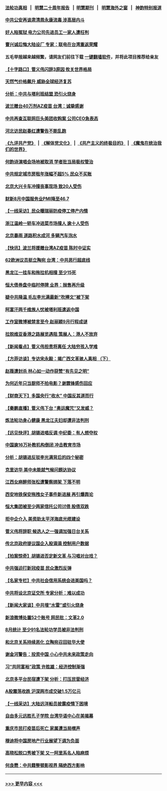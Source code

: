 #### [法轮功真相](https://github.com/gfw-breaker/truth/blob/master/README.md?t=0) &nbsp;&nbsp;|&nbsp;&nbsp; [明慧二十周年报告](https://github.com/gfw-breaker/mh-reports/blob/master/README.md?t=0) &nbsp;&nbsp;|&nbsp;&nbsp;[明慧期刊](https://github.com/gfw-breaker/mh-qikan) &nbsp;&nbsp;|&nbsp;&nbsp; [明慧海外之窗](https://github.com/gfw-breaker/mh-news/blob/master/README.md?t=0) &nbsp;&nbsp;|&nbsp;&nbsp; [神韵特别报道](https://github.com/gfw-breaker/mh-news/blob/master/shenyun.md?t=0)
#### [中共公安再谈肃清周永康流毒 涉高层内斗](../pages/nsc413/n13210480.md?t=09050101) 
#### [好人陷冤狱 电力公司先进员工一家人遭枉判](../pages/nsc413/n13210521.md?t=09050101) 
#### [曹兴诚后悔大陆设厂 专家：联电在台湾重返荣耀](../pages/nsc413/n13210281.md?t=09050101) 
#### 五毛举报越来越频繁，请网友们前往下载 [一键翻墙软件](https://github.com/gfw-breaker/ssr-accounts)，并将此项目推荐给亲友
#### [【十字路口】菅义伟闪辞3原因 攸关世界格局](../pages/nsc413/n13210242.md?t=09050101) 
#### [天然气价格飙升 威胁全球经济复苏](../pages/nsc413/n13210464.md?t=09050101) 
#### [分析：中共与塔利班结盟 恐引火烧身](../pages/nsc413/n13209905.md?t=09050101) 
#### [波兰赠台40万剂AZ疫苗 台湾：诚挚感谢](../pages/nsc413/n13210240.md?t=09050101) 
#### [中共再查互联网巨头美团收购案 公司CEO急表态](../pages/nsc413/n13209376.md?t=09050101) 
#### [河北访民赵春红遭警告不能乱跑](../pages/nsc413/n13210110.md?t=09050101) 
#### [《九评共产党》](https://github.com/begood0513/9ping.md/blob/master/README.md) &nbsp;|&nbsp; [《解体党文化》](../../../../jtdwh.md/blob/master/README.md)  &nbsp;|&nbsp; [《共产主义的终极目的》](../../../../gczydzjmd.md/blob/master/README.md) &nbsp;|&nbsp; [《魔鬼在统治我们的世界》](../../../../mgztzwmdsj.md/blob/master/README.md) 
#### [何韵诗演唱会场地被取消 学者批当局极权管治](../pages/nsc413/n13209891.md?t=09050101) 
#### [中共规定城市房租年涨幅不超5% 民众不买账](../pages/nsc413/n13208125.md?t=09050101) 
#### [北京大兴卡车冲撞丧事现场 致20人受伤](../pages/nsc413/n13210093.md?t=09050101) 
#### [财新8月中国服务业PMI降至46.7](../pages/nsc413/n13209767.md?t=09050101) 
#### [【一线采访】民众曝瑞丽防疫停工停产内情](../pages/nsc413/n13209788.md?t=09050101) 
#### [浙江温岭一轿车冲进菜市场撞人 逾十人受伤](../pages/nsc413/n13210051.md?t=09050101) 
#### [北京暴雨 道路积水成河 多辆汽车泡水](../pages/nsc413/n13210006.md?t=09050101) 
#### [【快讯】波兰将援赠台湾AZ疫苗 陈时中证实](../pages/nsc413/n13209936.md?t=09050101) 
#### [62欧洲议员挺立陶宛 台湾：中共恶行超底线](../pages/nsc413/n13209776.md?t=09050101) 
#### [黑龙江一挂车和拖拉机相撞 至少15死](../pages/nsc413/n13209759.md?t=09050101) 
#### [恒大债券盘中临时停牌 业界：抛售再升级](../pages/nsc413/n13209637.md?t=09050101) 
#### [疑中共降温 毛左李光满最新“吹捧文”被下架](../pages/nsc413/n13209647.md?t=09050101) 
#### [阿富汗两千维族人忧被塔利班遣返中国](../pages/nsc413/n13209602.md?t=09050101) 
#### [工作室微博被禁言至今 赵丽颖9月行程成谜](../pages/nsc413/n13209273.md?t=09050101) 
#### [拉脱维亚香港之路展览遇阻 策展人：港人不放弃](../pages/nsc413/n13209309.md?t=09050101) 
#### [【新闻看点】菅义伟担责将离任 大陆穷孩入学难](../pages/nsc413/n13209130.md?t=09050101) 
#### [【方菲访谈】专访宋永毅：揭广西文革骇人真相 （下）](../pages/nsc413/n13209074.md?t=09050101) 
#### [赵薇遭封杀 林心如一动作获赞“有先见之明”](../pages/nsc413/n13209059.md?t=09050101) 
#### [为何近年只当厨师不拍电影？谢霆锋感伤回应](../pages/nsc413/n13208868.md?t=09050101) 
#### [【财商天下】多国央行“收水” 中国反其道而行](../pages/nsc413/n13208754.md?t=09050101) 
#### [【秦鹏直播】菅义伟下台 “奥运魔咒”又发威？](../pages/nsc413/n13209172.md?t=09050101) 
#### [炼法轮功身心健康 黑龙江夫妇却遭非法判刑](../pages/nsc413/n13206061.md?t=09050101) 
#### [【远见快评】胡锡进唱反调 中纪委：有人想夺权](../pages/nsc413/n13209154.md?t=09050101) 
#### [中国逾16万补教机构倒闭 冲击教育市场](../pages/nsc413/n13209030.md?t=09050101) 
#### [分析：胡锡进反驳李光满背后的四个秘密](../pages/nsc413/n13208638.md?t=09050101) 
#### [克里访华 美中未能就气候问题达协议](../pages/nsc413/n13208890.md?t=09050101) 
#### [江西女麻醉师张松遭警察绑架 下落不明](../pages/nsc413/n13205815.md?t=09050101) 
#### [西安地铁保安拖拽女子事件新进展 再引爆舆论](../pages/nsc413/n13208631.md?t=09050101) 
#### [恒大集团被至少两家信托公司讨债 股债双跌](../pages/nsc413/n13208492.md?t=09050101) 
#### [拒中企介入 美资助太平洋海底光缆建设](../pages/nsc413/n13208571.md?t=09050101) 
#### [菅义伟将辞职 候选人之一强调加强日台关系](../pages/nsc413/n13208683.md?t=09050101) 
#### [传北京政府提议国企入股滴滴 控制用户数据](../pages/nsc413/n13208618.md?t=09050101) 
#### [【拍案惊奇】胡锡进否定新文革 与习唱对台戏？](../pages/nsc413/n13208132.md?t=09050101) 
#### [中共强迫打新冠疫苗 民众激烈反弹](../pages/nsc413/n13207779.md?t=09050101) 
#### [【名家专栏】中共社会信用系统会进美国吗？](../pages/nsc413/n13208338.md?t=09050101) 
#### [中共将设北京证交所 专家分析：难以成功](../pages/nsc413/n13207758.md?t=09050101) 
#### [【新闻大家谈】中共埋“水雷”或引火烧身](../pages/nsc413/n13208129.md?t=09050101) 
#### [新浪微博处置52个账号 网民批：文革2.0](../pages/nsc413/n13208092.md?t=09050101) 
#### [8月统计 至少91名法轮功学员被非法判刑](../pages/nsc413/n13207994.md?t=09050101) 
#### [和北京关系持续恶化 立陶宛召回驻华大使](../pages/nsc413/n13208170.md?t=09050101) 
#### [谢金河警告：投资中国 小心中共未来政策走向](../pages/nsc413/n13207893.md?t=09050101) 
#### [习“共同富裕”政策 许胜雄：经济控制渐强](../pages/nsc413/n13208288.md?t=09050101) 
#### [北京多平台民宿遭下架 分析：打压民营经济](../pages/nsc413/n13207929.md?t=09050101) 
#### [A股震荡收跌 沪深两市成交破1.5万亿元](../pages/nsc413/n13207731.md?t=09050101) 
#### [【一线采访】大陆远洋船员披露疫情下困境](../pages/nsc413/n13207628.md?t=09050101) 
#### [自由多元远胜孔子学院 台湾华语中心在美揭幕](../pages/nsc413/n13207643.md?t=09050101) 
#### [重庆市民打疫苗后死亡 家属遭当局噤声](../pages/nsc413/n13207591.md?t=09050101) 
#### [穆迪将中国房地产行业展望下调为负面](../pages/nsc413/n13207065.md?t=09050101) 
#### [高晓松脱口秀被下架 又一阿里系名人陷麻烦](../pages/nsc413/n13207138.md?t=09050101) 
#### [何良懋：中共籍整顿影视界 隔绝西方影响](../pages/nsc413/n13206611.md?t=09050101) 

----
#### [ >>> 更早内容 <<< ](../indexes/nsc413-earlier.md)
